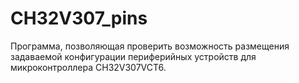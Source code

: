 # CH32V307_pins
Программа, позволяющая проверить возможность размещения задаваемой конфигурации периферийных устройств для микроконтроллера CH32V307VCT6.
